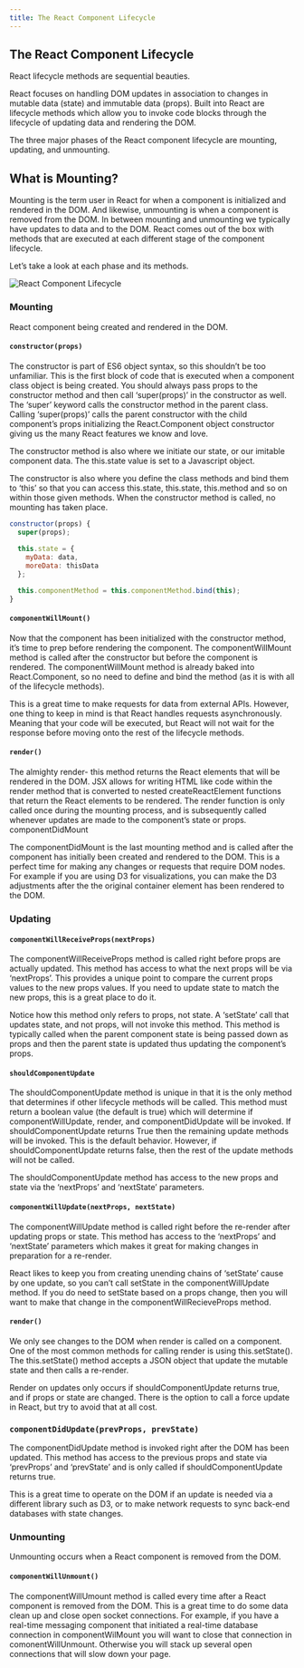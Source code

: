 ```yaml
---
title: The React Component Lifecycle
---
```


## The React Component Lifecycle

React lifecycle methods are sequential beauties.

React focuses on handling DOM updates in association to changes in mutable data (state) and immutable data (props). Built into React are lifecycle methods which allow you to invoke code blocks through the lifecycle of updating data and rendering the DOM.

The three major phases of the React component lifecycle are mounting, updating, and unmounting.

## What is Mounting?

Mounting is the term user in React for when a component is initialized and rendered in the DOM. And likewise, unmounting is when a component is removed from the DOM. In between mounting and unmounting we typically have updates to data and to the DOM. React comes out of the box with methods that are executed at each different stage of the component lifecycle.

Let’s take a look at each phase and its methods.

![React Component Lifecycle](https://cdn-images-1.medium.com/max/1600/1*hweYX28xJaQ6qhYvUNKmPw.png "React Component Lifecycle")

### Mounting

React component being created and rendered in the DOM.
#### ```constructor(props)```

The constructor is part of ES6 object syntax, so this shouldn’t be too unfamiliar. This is the first block of code that is executed when a component class object is being created. You should always pass props to the constructor method and then call ‘super(props)’ in the constructor as well. The ‘super’ keyword calls the constructor method in the parent class. Calling ‘super(props)’ calls the parent constructor with the child component’s props initializing the React.Component object constructor giving us the many React features we know and love.

The constructor method is also where we initiate our state, or our imitable component data. The this.state value is set to a Javascript object.

The constructor is also where you define the class methods and bind them to ‘this’ so that you can access this.state, this.state, this.method and so on within those given methods. When the constructor method is called, no mounting has taken place.

```javascript
constructor(props) {
  super(props);
  
  this.state = {
    myData: data,
    moreData: thisData
  };

  this.componentMethod = this.componentMethod.bind(this);
}
```

#### ```componentWillMount()```

Now that the component has been initialized with the constructor method, it’s time to prep before rendering the component. The componentWillMount method is called after the constructor but before the component is rendered. The componentWillMount method is already baked into React.Component, so no need to define and bind the method (as it is with all of the lifecycle methods).

This is a great time to make requests for data from external APIs. However, one thing to keep in mind is that React handles requests asynchronously. Meaning that your code will be executed, but React will not wait for the response before moving onto the rest of the lifecycle methods.

#### ```render()```

The almighty render- this method returns the React elements that will be rendered in the DOM. JSX allows for writing HTML like code within the render method that is converted to nested createReactElement functions that return the React elements to be rendered. The render function is only called once during the mounting process, and is subsequently called whenever updates are made to the component’s state or props.
componentDidMount

The componentDidMount is the last mounting method and is called after the component has initially been created and rendered to the DOM. This is a perfect time for making any changes or requests that require DOM nodes. For example if you are using D3 for visualizations, you can make the D3 adjustments after the the original container element has been rendered to the DOM.

### Updating

#### ```componentWillReceiveProps(nextProps)```

The componentWillReceiveProps method is called right before props are actually updated. This method has access to what the next props will be via ‘nextProps’. This provides a unique point to compare the current props values to the new props values. If you need to update state to match the new props, this is a great place to do it.

Notice how this method only refers to props, not state. A ‘setState’ call that updates state, and not props, will not invoke this method. This method is typically called when the parent component state is being passed down as props and then the parent state is updated thus updating the component’s props.

#### ```shouldComponentUpdate```

The shouldComponentUpdate method is unique in that it is the only method that determines if other lifecycle methods will be called. This method must return a boolean value (the default is true) which will determine if componentWillUpdate, render, and componentDidUpdate will be invoked. If shouldComponentUpdate returns True then the remaining update methods will be invoked. This is the default behavior. However, if shouldComponentUpdate returns false, then the rest of the update methods will not be called.

The shouldComponentUpdate method has access to the new props and state via the ‘nextProps’ and ‘nextState’ parameters.

#### ```componentWillUpdate(nextProps, nextState)```

The componentWillUpdate method is called right before the re-render after updating props or state. This method has access to the ‘nextProps’ and ‘nextState’ parameters which makes it great for making changes in preparation for a re-render.

React likes to keep you from creating unending chains of ‘setState’ cause by one update, so you can’t call setState in the componentWillUpdate method. If you do need to setState based on a props change, then you will want to make that change in the componentWillRecieveProps method.

#### ```render()```

We only see changes to the DOM when render is called on a component. One of the most common methods for calling render is using this.setState(). The this.setState() method accepts a JSON object that update the mutable state and then calls a re-render.

Render on updates only occurs if shouldComponentUpdate returns true, and if props or state are changed. There is the option to call a force update in React, but try to avoid that at all cost.

### ```componentDidUpdate(prevProps, prevState)```

The componentDidUpdate method is invoked right after the DOM has been updated. This method has access to the previous props and state via ‘prevProps’ and ‘prevState’ and is only called if shouldComponentUpdate returns true.

This is a great time to operate on the DOM if an update is needed via a different library such as D3, or to make network requests to sync back-end databases with state changes.

### Unmounting

Unmounting occurs when a React component is removed from the DOM.

#### ```componentWillUnmount()```

The componentWillUmount method is called every time after a React component is removed from the DOM. This is a great time to do some data clean up and close open socket connections. For example, if you have a real-time messaging component that initiated a real-time database connection in componentWilMount you will want to close that connection in comonentWillUnmount. Otherwise you will stack up several open connections that will slow down your page.
